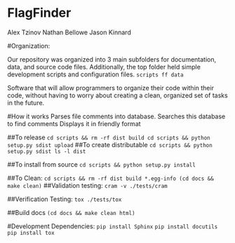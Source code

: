 FlagFinder
==========

Alex Tzinov
Nathan Bellowe
Jason Kinnard

#Organization:

Our repository was organized into 3 main subfolders for documentation, data, and source code files. Additionally, the top folder held simple development scripts and configuration files. 
`
scripts
ff
data
`

Software that will allow programmers to organize their code within their code, without having to worry about creating a clean, organized set of tasks in the future.

#How it works
	Parses file comments into database.
	Searches this database to find comments
	Displays it in friendly format
	
##To release
	`cd scripts && rm -rf dist build
	cd scripts && python setup.py sdist upload`
##To create distributable
	`cd scripts && python setup.py sdist
	ls -l dist`

##To install from source
	`cd scripts && python setup.py install`

##To Clean:
	`cd scripts && rm -rf dist build *.egg-info
	(cd docs && make clean)`
##Validation testing:
	`cram -v ./tests/cram`

##Verification Testing:
	`tox ./tests/tox`

##Build docs
	`(cd docs && make clean html)`
	
#Development Dependencies:
`pip install Sphinx`
`pip install docutils`
`pip install tox`

